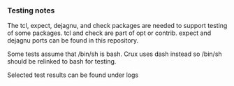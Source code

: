
### Testing notes

The tcl, expect, dejagnu, and check packages are needed to support testing of some packages.   tcl and check are part of opt or contrib.
expect and dejagnu ports can be found in this repository.

Some tests assume that /bin/sh is bash.   Crux uses dash instead so /bin/sh should be relinked to bash for testing.

Selected test results can be found under logs

